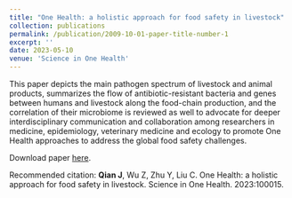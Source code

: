 ```yaml
---
title: "One Health: a holistic approach for food safety in livestock"
collection: publications
permalink: /publication/2009-10-01-paper-title-number-1
excerpt: ''
date: 2023-05-10
venue: 'Science in One Health'
---
```

This paper depicts the main pathogen spectrum of livestock and animal products, summarizes the flow of antibiotic-resistant bacteria and genes between humans and livestock along the food-chain production, and the correlation of their microbiome is reviewed as well to advocate for deeper interdisciplinary communication and collaboration among researchers in medicine, epidemiology, veterinary medicine and ecology to promote One Health approaches to address the global food safety challenges.

Download paper [here](https://www.sciencedirect.com/science/article/pii/S2949704323000094).

Recommended citation: **Qian J**, Wu Z, Zhu Y, Liu C. One Health: a holistic approach for food safety in livestock. Science in One Health. 2023:100015.
